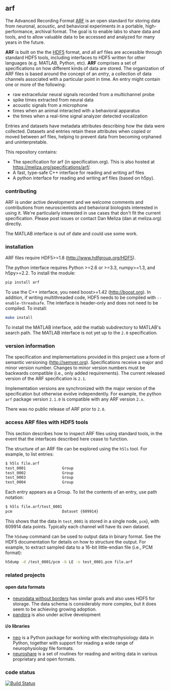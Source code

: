 ## arf

The Advanced Recording Format [ARF](https://meliza.org/specifications/arf/) is an open standard for storing data from
neuronal, acoustic, and behavioral experiments in a portable, high-performance, archival
format. The goal is to enable labs to share data and tools, and to allow
valuable data to be accessed and analyzed for many years in the future.

**ARF** is built on the the [HDF5](http://www.hdfgroup.org/HDF5/) format, and
all arf files are accessible through standard HDF5 tools, including interfaces
to HDF5 written for other languages (e.g. MATLAB, Python, etc). **ARF**
comprises a set of specifications on how different kinds of data are stored. The
organization of ARF files is based around the concept of an *entry*, a
collection of data channels associated with a particular point in time. An entry
might contain one or more of the following:

-   raw extracellular neural signals recorded from a multichannel probe
-   spike times extracted from neural data
-   acoustic signals from a microphone
-   times when an animal interacted with a behavioral apparatus
-   the times when a real-time signal analyzer detected vocalization

Entries and datasets have metadata attributes describing how the data were
collected. Datasets and entries retain these attributes when copied or moved
between arf files, helping to prevent data from becoming orphaned and
uninterpretable.

This repository contains:

-   The specification for arf (in specification.org). This is also hosted at https://meliza.org/specifications/arf/.
-   A fast, type-safe C++ interface for reading and writing arf files
-   A python interface for reading and writing arf files (based on h5py).

### contributing

ARF is under active development and we welcome comments and contributions from
neuroscientists and behavioral biologists interested in using it. We're
particularly interested in use cases that don't fit the current specification.
Please post issues or contact Dan Meliza (dan at meliza.org) directly.

The MATLAB interface is out of date and could use some work.

### installation

ARF files require HDF5>=1.8 (<http://www.hdfgroup.org/HDF5>).

The python interface requires Python >=2.6 or >=3.3, numpy>=1.3, and h5py>=2.2. To install the module:

```bash
pip install arf
```

To use the C++ interface, you need boost>=1.42 (<http://boost.org>). In addition,
if writing multithreaded code, HDF5 needs to be compiled with
`--enable-threadsafe`. The interface is header-only and does not need to be
compiled. To install:

```bash
make install
```

To install the MATLAB interface, add the matlab subdirectory to MATLAB's search
path. The MATLAB interface is not yet up to the `2.0` specification.

### version information

The specification and implementations provided in this project use a form of
semantic versioning (<http://semver.org>). Specifications receive a major and
minor version number. Changes to minor version numbers must be backwards
compatible (i.e., only added requirements). The current released version of the
ARF specification is `2.1`.

Implementation versions are synchronized with the major version of the
specification but otherwise evolve independently. For example, the python `arf`
package version `2.1.0` is compatible with any ARF version `2.x`.

There was no public release of ARF prior to `2.0`.

### access ARF files with HDF5 tools

This section describes how to inspect ARF files using standard tools, in the
event that the interfaces described here cease to function.

The structure of an ARF file can be explored using the `h5ls` tool. For example,
to list entries:

```bash
$ h5ls file.arf
test_0001                Group
test_0002                Group
test_0003                Group
test_0004                Group
```

Each entry appears as a Group. To list the contents of an entry, use path
notation:

```bash
$ h5ls file.arf/test_0001
pcm                      Dataset {609914}
```

This shows that the data in `test_0001` is stored in a single node, `pcm`}, with
609914 data points. Typically each channel will have its own dataset.

The `h5dump` command can be used to output data in binary format. See the HDF5
documentation for details on how to structure the output. For example, to
extract sampled data to a 16-bit little-endian file (i.e., PCM format):

```bash
h5dump -d /test_0001/pcm -b LE -o test_0001.pcm file.arf
```

### related projects

#### open data formats

-   [neurodata without borders](http://www.nwb.org) has similar goals and also
    uses HDF5 for storage. The data schema is considerably more complex, but it
    does seem to be achieving growing adoption.
-   [pandora](https://github.com/G-Node/pandora) is also under active development

#### i/o libraries

-   [neo](https://github.com/NeuralEnsemble/python-neo) is a Python package for
    working with electrophysiology data in Python, together with support for
    reading a wide range of neurophysiology file formats.
-   [neuroshare](http://neuroshare.org) is a set of routines for reading and
    writing data in various proprietary and open formats.

### code status

[![Build Status](https://travis-ci.org/melizalab/arf.png?branch=master)](https://travis-ci.org/melizalab/arf)
